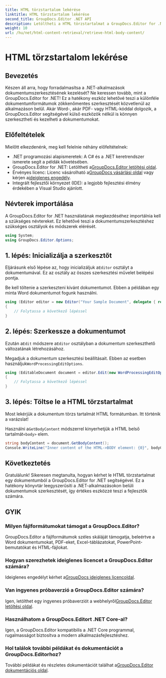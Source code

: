 ```yaml
---
title: HTML törzstartalom lekérése
linktitle: HTML törzstartalom lekérése
second_title: GroupDocs.Editor .NET API
description: Letöltheti a HTML törzstartalmat a GroupDocs.Editor for .NET segítségével lépésenkénti útmutatónkkal. Bővítse .NET-alkalmazásait könnyedén.
weight: 10
url: /hu/net/html-content-retrieval/retrieve-html-body-content/
---
```


# HTML törzstartalom lekérése

## Bevezetés
Készen áll arra, hogy forradalmasítsa a .NET-alkalmazások dokumentumszerkesztésének kezelését? Ne keressen tovább, mint a GroupDocs.Editor for .NET! Ez a hatékony eszköz lehetővé teszi a különféle dokumentumformátumok zökkenőmentes szerkesztését közvetlenül az alkalmazáson belül. Akár Word-, akár PDF- vagy HTML-kóddal dolgozik, a GroupDocs.Editor segítségével külső eszközök nélkül is könnyen szerkesztheti és kezelheti a dokumentumokat.
## Előfeltételek
Mielőtt elkezdenénk, meg kell felelnie néhány előfeltételnek:
- .NET programozási alapismeretek: A C# és a .NET keretrendszer ismerete segít a példák követésében.
-  GroupDocs.Editor for .NET: Letöltheti a[GroupDocs.Editor letöltési oldal](https://releases.groupdocs.com/editor/net/).
-  Érvényes licenc: Licenc vásárolható a[GroupDocs vásárlási oldal](https://purchase.groupdocs.com/buy) vagy kérjen a[ideiglenes engedély](https://purchase.groupdocs.com/temporary-license/).
- Integrált fejlesztői környezet (IDE): a legjobb fejlesztési élmény érdekében a Visual Studio ajánlott.
## Névterek importálása
A GroupDocs.Editor for .NET használatának megkezdéséhez importálnia kell a szükséges névtereket. Ez lehetővé teszi a dokumentumszerkesztéshez szükséges osztályok és módszerek elérését.
```csharp
using System;
using GroupDocs.Editor.Options;
```
## 1. lépés: Inicializálja a szerkesztőt
Eljárásunk első lépése az, hogy inicializáljuk a`Editor` osztályt a dokumentumával. Ez az osztály az összes szerkesztési művelet belépési pontja.

Be kell töltenie a szerkeszteni kívánt dokumentumot. Ebben a példában egy minta Word dokumentumot fogunk használni.
```csharp
using (Editor editor = new Editor("Your Sample Document", delegate { return new WordProcessingLoadOptions(); }))
{
    // Folytassa a következő lépéssel
}
```
## 2. lépés: Szerkessze a dokumentumot
 Ezután a`Edit` módszere a`Editor` osztályban a dokumentum szerkeszthető változatának létrehozásához.

 Megadjuk a dokumentum szerkesztési beállításait. Ebben az esetben használjuk`WordProcessingEditOptions`.
```csharp
using (EditableDocument document = editor.Edit(new WordProcessingEditOptions()))
{
    // Folytassa a következő lépéssel
}
```
## 3. lépés: Töltse le a HTML törzstartalmat
Most lekérjük a dokumentum törzs tartalmát HTML formátumban. Itt történik a varázslat!

 Használni a`GetBodyContent` módszerrel kinyerhetjük a HTML belső tartalmát`<body>` elem.
```csharp
string bodyContent = document.GetBodyContent();
Console.WriteLine("Inner content of the HTML->BODY element: {0}", bodyContent);
```

## Következtetés
Gratulálunk! Sikeresen megtanulta, hogyan kérhet le HTML törzstartalmat egy dokumentumból a GroupDocs.Editor for .NET segítségével. Ez a hatékony könyvtár leegyszerűsíti a .NET-alkalmazásokon belüli dokumentumok szerkesztését, így értékes eszközzé teszi a fejlesztők számára.
## GYIK
### Milyen fájlformátumokat támogat a GroupDocs.Editor?
GroupDocs.Editor a fájlformátumok széles skáláját támogatja, beleértve a Word dokumentumokat, PDF-eket, Excel-táblázatokat, PowerPoint-bemutatókat és HTML-fájlokat.
### Hogyan szerezhetek ideiglenes licencet a GroupDocs.Editor számára?
 Ideiglenes engedélyt kérhet a[GroupDocs ideiglenes licencoldal](https://purchase.groupdocs.com/temporary-license/).
### Van ingyenes próbaverzió a GroupDocs.Editor számára?
 Igen, letölthet egy ingyenes próbaverziót a webhelyről[GroupDocs.Editor letöltési oldal](https://releases.groupdocs.com/).
### Használhatom a GroupDocs.Editort .NET Core-al?
Igen, a GroupDocs.Editor kompatibilis a .NET Core programmal, rugalmasságot biztosítva a modern alkalmazásfejlesztéshez.
### Hol találok további példákat és dokumentációt a GroupDocs.Editorhoz?
 További példákat és részletes dokumentációt találhat a[GroupDocs.Editor dokumentációs oldal](https://tutorials.groupdocs.com/editor/net/).